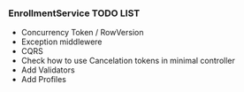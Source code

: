 ### EnrollmentService TODO LIST

- Concurrency Token / RowVersion
- Exception middlewere
- CQRS
- Check how to use Cancelation tokens in minimal controller
- Add Validators
- Add Profiles
